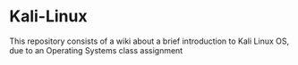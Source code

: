 # Kali-Linux
This repository consists of a wiki about a brief introduction to Kali Linux OS, due to an Operating Systems class assignment
